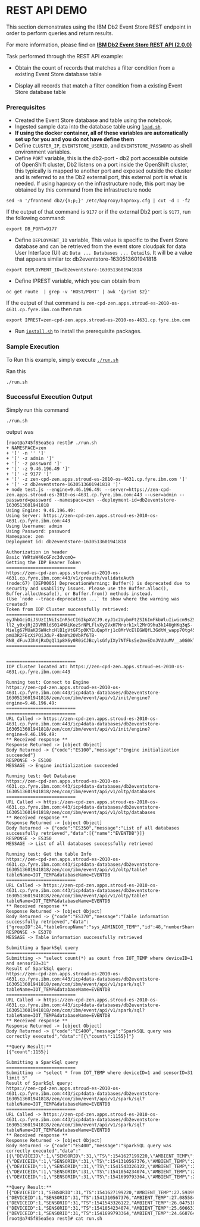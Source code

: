 # REST API DEMO

This section demonstrates using the IBM Db2 Event Store REST endpoint in order to perform queries and return results.

For more information, please find on [**IBM Db2 Event Store REST API (2.0.0)**](https://www.ibm.com/docs/en/db2-event-store/2.0.0?topic=store-rest-api)

Task performed through the REST API example:

- Obtain the count of records that matches a filter condition from a existing Event Store database table

- Display all records that match a filter condition from a existing Event Store database table

### Prerequisites
- Created the Event Store database and table using the notebook.
- Ingested sample data into the database table using [`load.sh`](../data/load.sh).
- **If using the docker container, all of these variables are automatically set up for you and you do not have define them**
- Define `CLUSTER_IP`, `EVENTSTORE_USERID`, and `EVENTSTORE_PASSWORD` as shell environment variables.
- Define `PORT` variable, this is the db2-port - db2 port accessible outside of OpenShift cluster, Db2 listens on a port inside the OpenShift cluster, this typically is mapped to another port and exposed outside the cluster and is referred  to as the Db2 external port, this external port is what is needed.  If using haproxy on the infrastructure node, this port may be obtained by this command from the infrastructure node
```
sed -n '/frontend db2/{n;p;}' /etc/haproxy/haproxy.cfg | cut -d : -f2
```
If the output of that command is `9177` or if the external Db2 port is `9177`, run the following command:
```
export DB_PORT=9177
```
- Define `DEPLOYMENT_ID` variable,  This value is specific to the Event Store database and can be retrieved from the event store cloudpak for data User Interface (UI) at: `Data ... Databases ... Detail`s. It will be a value that appears similar to: db2eventstore-1630513601941818
```
export DEPLOYMENT_ID=db2eventstore-1630513601941818

```

- Define IPREST variable, which you can obtain from
```
oc get route  | grep -v 'HOST/PORT' | awk '{print $2}'
```
If the output of that command is `zen-cpd-zen.apps.stroud-es-2010-os-4631.cp.fyre.ibm.com` then run
```
export IPREST=zen-cpd-zen.apps.stroud-es-2010-os-4631.cp.fyre.ibm.com
```

- Run [`install.sh`](install.sh) to install the prerequisite packages.

### Sample Execution

To Run this example, simply execute [`./run.sh`](run.sh)

Ran this
```
./run.sh
```

### Successful Execution Output
Simply run this command
```
./run.sh
```
output was 

```
[root@a745f85ea5ea rest]# ./run.sh
+ NAMESPACE=zen
+ '[' -n '' ']'
+ '[' -z admin ']'
+ '[' -z password ']'
+ '[' -z 9.46.196.49 ']'
+ '[' -z 9177 ']'
+ '[' -z zen-cpd-zen.apps.stroud-es-2010-os-4631.cp.fyre.ibm.com ']'
+ '[' -z db2eventstore-1630513601941818 ']'
+ node test.js --engine=9.46.196.49: --server=https://zen-cpd-zen.apps.stroud-es-2010-os-4631.cp.fyre.ibm.com:443 --user=admin --password=password --namespace=zen --deployment-id=db2eventstore-1630513601941818
Using Engine: 9.46.196.49:
Using Server: https://zen-cpd-zen.apps.stroud-es-2010-os-4631.cp.fyre.ibm.com:443
Using Username: admin
Using Password: password
Namespace: zen
Deployment id: db2eventstore-1630513601941818

Authorization in header
Basic YWRtaW46cGFzc3dvcmQ=
Getting the IDP Bearer Token
==========================
https://zen-cpd-zen.apps.stroud-es-2010-os-4631.cp.fyre.ibm.com:443/v1/preauth/validateAuth
(node:67) [DEP0005] DeprecationWarning: Buffer() is deprecated due to security and usability issues. Please use the Buffer.alloc(), Buffer.allocUnsafe(), or Buffer.from() methods instead.
(Use `node --trace-deprecation ...` to show where the warning was created)
Token from IDP Cluster successfully retrieved:
==========================
eyJhbGciOiJSUzI1NiIsInR5cCI6IkpXVCJ9.eyJ1c2VybmFtZSI6ImFkbWluIiwicm9sZSI6IkFkbWluIiwicGVybWlzc2lvbnMiOlsiYWRtaW5pc3RyYXRvciIsImNhbl9wcm92aXNpb24iXSwiZ3JvdXBzIjpbMTAwMDBdLCJzdWIiOiJhZG1pbiIsImlzcyI6IktOT1hTU08iLCJhdWQiOiJEU1giLCJ1aWQiOiIxMDAwMzMwOTk5IiwiYXV0aGVudGljYXRvciI6ImRlZmF1bHQiLCJpYXQiOjE2MzEwNjI5MzksImV4cCI6MTYzMTEwNjEwM30.IQ2I7BGQt_IyIJOE_qyrtXN5JLrt-ll2_y0xjRj2DVMRldS014MAiKozSrNPLflvXy2VxH7Mrork1xl2MrO9hu3k14UgHKq3qS-Mielg67MUaKDSWHchcHlB1gVtGF5p0KYEuQapYrj1c8MrVcElEGWQfL3GdtW_wapp70tg4SBtcYB0HAZfNiguFWdaxm1yPtYJVms9d6F53P-pmU3R2FEcXiPQiJduP-4baWs2OVbRf6TB-RN8_dFuvJ3hXjRxDgQl1p8X6y0R0iCJBcylsGfyIXy7NTFks5e2mvEDnJVdUuMV__a0G0kTZFXaBS9AiIgi8YQXzSbIsut0XS27Rw
==========================


==========================
IDP Cluster located at: https://zen-cpd-zen.apps.stroud-es-2010-os-4631.cp.fyre.ibm.com:443

Running test: Connect to Engine
https://zen-cpd-zen.apps.stroud-es-2010-os-4631.cp.fyre.ibm.com:443/icp4data-databases/db2eventstore-1630513601941818/zen/com/ibm/event/api/v1/init/engine?engine=9.46.196.49:
==========================
==========================
URL Called -> https://zen-cpd-zen.apps.stroud-es-2010-os-4631.cp.fyre.ibm.com:443/icp4data-databases/db2eventstore-1630513601941818/zen/com/ibm/event/api/v1/init/engine?engine=9.46.196.49:
** Received response **
Response Returned -> [object Object]
Body Returned -> {"code":"ES100","message":"Engine initialization succeeded"}
RESPONSE -> ES100
MESSAGE -> Engine initialization succeeded

Running test: Get Database
https://zen-cpd-zen.apps.stroud-es-2010-os-4631.cp.fyre.ibm.com:443/icp4data-databases/db2eventstore-1630513601941818/zen/com/ibm/event/api/v1/oltp/databases
==========================
URL Called -> https://zen-cpd-zen.apps.stroud-es-2010-os-4631.cp.fyre.ibm.com:443/icp4data-databases/db2eventstore-1630513601941818/zen/com/ibm/event/api/v1/oltp/databases
** Received response **
Response Returned -> [object Object]
Body Returned -> {"code":"ES350","message":"List of all databases successfully retrieved","data":[{"name":"EVENTDB"}]}
RESPONSE -> ES350
MESSAGE -> List of all databases successfully retrieved

Running test: Get the table Info
https://zen-cpd-zen.apps.stroud-es-2010-os-4631.cp.fyre.ibm.com:443/icp4data-databases/db2eventstore-1630513601941818/zen/com/ibm/event/api/v1/oltp/table?tableName=IOT_TEMP&databaseName=EVENTDB
==========================
URL Called -> https://zen-cpd-zen.apps.stroud-es-2010-os-4631.cp.fyre.ibm.com:443/icp4data-databases/db2eventstore-1630513601941818/zen/com/ibm/event/api/v1/oltp/table?tableName=IOT_TEMP&databaseName=EVENTDB
** Received response **
Response Returned -> [object Object]
Body Returned -> {"code":"ES370","message":"Table information successfully retrieved","data":{"groupID":24,"tableGroupName":"sys_ADMINIOT_TEMP","id":48,"numberShards":36}}
RESPONSE -> ES370
MESSAGE -> Table information successfully retrieved

Submitting a SparkSql query
==========================
Submitting -> "select count(*) as count from IOT_TEMP where deviceID=1 and sensorID=31"
Result of SparkSql query:
https://zen-cpd-zen.apps.stroud-es-2010-os-4631.cp.fyre.ibm.com:443/icp4data-databases/db2eventstore-1630513601941818/zen/com/ibm/event/api/v1/spark/sql?tableName=IOT_TEMP&databaseName=EVENTDB
==========================
URL Called -> https://zen-cpd-zen.apps.stroud-es-2010-os-4631.cp.fyre.ibm.com:443/icp4data-databases/db2eventstore-1630513601941818/zen/com/ibm/event/api/v1/spark/sql?tableName=IOT_TEMP&databaseName=EVENTDB
** Received response **
Response Returned -> [object Object]
Body Returned -> {"code":"ES400","message":"SparkSQL query was correctly executed","data":"[{\"count\":1155}]"}

**Query Result:**
[{"count":1155}]

Submitting a SparkSql query
==========================
Submitting -> "select * from IOT_TEMP where deviceID=1 and sensorID=31 limit 5"
Result of SparkSql query:
https://zen-cpd-zen.apps.stroud-es-2010-os-4631.cp.fyre.ibm.com:443/icp4data-databases/db2eventstore-1630513601941818/zen/com/ibm/event/api/v1/spark/sql?tableName=IOT_TEMP&databaseName=EVENTDB
==========================
URL Called -> https://zen-cpd-zen.apps.stroud-es-2010-os-4631.cp.fyre.ibm.com:443/icp4data-databases/db2eventstore-1630513601941818/zen/com/ibm/event/api/v1/spark/sql?tableName=IOT_TEMP&databaseName=EVENTDB
** Received response **
Response Returned -> [object Object]
Body Returned -> {"code":"ES400","message":"SparkSQL query was correctly executed","data":"[{\"DEVICEID\":1,\"SENSORID\":31,\"TS\":1541627199220,\"AMBIENT_TEMP\":27.593995991939863,\"POWER\":6.921405275716975,\"TEMPERATURE\":44.1656966644114},{\"DEVICEID\":1,\"SENSORID\":31,\"TS\":1541310567376,\"AMBIENT_TEMP\":27.08558496190764,\"POWER\":13.62873063735008,\"TEMPERATURE\":50.3360236897283},{\"DEVICEID\":1,\"SENSORID\":31,\"TS\":1541543326122,\"AMBIENT_TEMP\":26.047510749164648,\"POWER\":12.6674332022278,\"TEMPERATURE\":47.016434953018525},{\"DEVICEID\":1,\"SENSORID\":31,\"TS\":1541054234074,\"AMBIENT_TEMP\":25.60663139977397,\"POWER\":14.718642454235619,\"TEMPERATURE\":47.998245262863314},{\"DEVICEID\":1,\"SENSORID\":31,\"TS\":1541699793364,\"AMBIENT_TEMP\":24.66876440073116,\"POWER\":12.570519460858517,\"TEMPERATURE\":43.262131448398314}]"}

**Query Result:**
[{"DEVICEID":1,"SENSORID":31,"TS":1541627199220,"AMBIENT_TEMP":27.593995991939863,"POWER":6.921405275716975,"TEMPERATURE":44.1656966644114},{"DEVICEID":1,"SENSORID":31,"TS":1541310567376,"AMBIENT_TEMP":27.08558496190764,"POWER":13.62873063735008,"TEMPERATURE":50.3360236897283},{"DEVICEID":1,"SENSORID":31,"TS":1541543326122,"AMBIENT_TEMP":26.047510749164648,"POWER":12.6674332022278,"TEMPERATURE":47.016434953018525},{"DEVICEID":1,"SENSORID":31,"TS":1541054234074,"AMBIENT_TEMP":25.60663139977397,"POWER":14.718642454235619,"TEMPERATURE":47.998245262863314},{"DEVICEID":1,"SENSORID":31,"TS":1541699793364,"AMBIENT_TEMP":24.66876440073116,"POWER":12.570519460858517,"TEMPERATURE":43.262131448398314}]
[root@a745f85ea5ea rest]# cat run.sh

```
